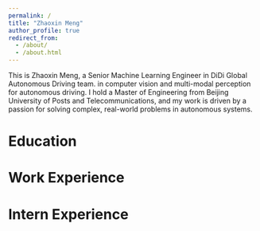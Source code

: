 ```yaml
---
permalink: /
title: "Zhaoxin Meng"
author_profile: true
redirect_from: 
  - /about/
  - /about.html
---
```


This is Zhaoxin Meng, a Senior Machine Learning Engineer in DiDi Global Autonomous Driving team. in computer vision and multi-modal perception for autonomous driving. I hold a Master of Engineering from Beijing University of Posts and Telecommunications, and my work is driven by a passion for solving complex, real-world problems in autonomous systems.

Education
======

Work Experience
======

Intern Experience
======

